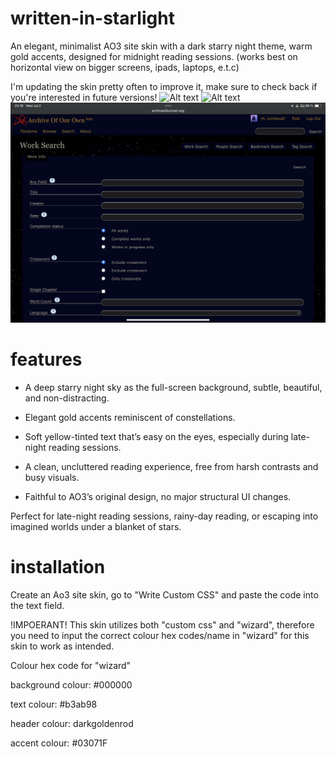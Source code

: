 # written-in-starlight
An elegant, minimalist AO3 site skin with a dark starry night theme, warm gold accents, designed for midnight reading sessions. (works best on horizontal view on bigger screens, ipads, laptops, e.t.c)

I'm updating the skin pretty often to improve it, make sure to check back if you're interested in future versions!
![Alt text](IMG_1675.png)
![Alt text](IMG_1677.png)
![Alt text](IMG_1678.png)
# features
* A deep starry night sky as the full-screen background, subtle, beautiful, and non-distracting.

* Elegant gold accents reminiscent of constellations.

* Soft yellow-tinted text that’s easy on the eyes, especially during late-night reading sessions.

* A clean, uncluttered reading experience, free from harsh contrasts and busy visuals.

* Faithful to AO3’s original design, no major structural UI changes.

Perfect for late-night reading sessions, rainy-day reading, or escaping into imagined worlds under a blanket of stars.
# installation
Create an Ao3 site skin, go to "Write Custom CSS" and paste the code into the text field.

!IMPOERANT!
This skin utilizes both "custom css" and "wizard", therefore you need to input the correct colour hex codes/name in "wizard" for this skin to work as intended.

Colour hex code for "wizard"

background colour: #000000

text colour: #b3ab98

header colour: darkgoldenrod

accent colour: #03071F

